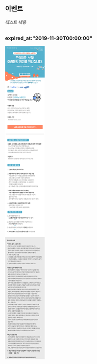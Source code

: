 ## 이벤트
	
###### 테스트 내용
### expired_at:"2019-11-30T00:00:00"
![alt img](https://raw.githubusercontent.com/aijinet/doctor-contents/master/contents/201909/190903/samsung_event.png)
